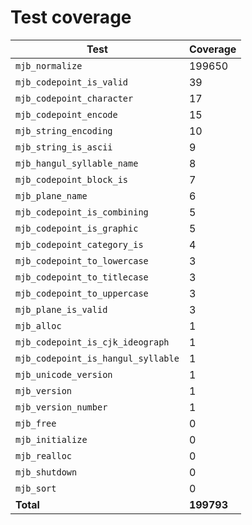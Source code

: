 # Test coverage

| Test                               | Coverage   |
| ---------------------------------- | ---------- |
| `mjb_normalize`                    | 199650     |
| `mjb_codepoint_is_valid`           | 39         |
| `mjb_codepoint_character`          | 17         |
| `mjb_codepoint_encode`             | 15         |
| `mjb_string_encoding`              | 10         |
| `mjb_string_is_ascii`              | 9          |
| `mjb_hangul_syllable_name`         | 8          |
| `mjb_codepoint_block_is`           | 7          |
| `mjb_plane_name`                   | 6          |
| `mjb_codepoint_is_combining`       | 5          |
| `mjb_codepoint_is_graphic`         | 5          |
| `mjb_codepoint_category_is`        | 4          |
| `mjb_codepoint_to_lowercase`       | 3          |
| `mjb_codepoint_to_titlecase`       | 3          |
| `mjb_codepoint_to_uppercase`       | 3          |
| `mjb_plane_is_valid`               | 3          |
| `mjb_alloc`                        | 1          |
| `mjb_codepoint_is_cjk_ideograph`   | 1          |
| `mjb_codepoint_is_hangul_syllable` | 1          |
| `mjb_unicode_version`              | 1          |
| `mjb_version`                      | 1          |
| `mjb_version_number`               | 1          |
| `mjb_free`                         | 0          |
| `mjb_initialize`                   | 0          |
| `mjb_realloc`                      | 0          |
| `mjb_shutdown`                     | 0          |
| `mjb_sort`                         | 0          |
| **Total**                          | **199793** |

